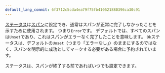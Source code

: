 ```yaml
---
default_lang_commit: 6f3712c5cda4ea79f75fb410521880396ca30c91
---
```


[ステータス](/docs/concepts/signals/traces/#span-status)は[スパン](/docs/concepts/signals/traces/#spans)に設定でき、通常はスパンが正常に完了しなかったことを示すために使用されます。
つまり`Error`です。
デフォルトでは、すべてのスパンは`Unset`であり、これはスパンがエラーなく完了したことを意味します。
`Ok`ステータスは、デフォルトの`Unset`（つまり「エラーなし」）のままにするのではなく、スパンを明示的に成功としてマークする必要がある場合に予約されています。

ステータスは、スパンが終了する前であればいつでも設定できます。
